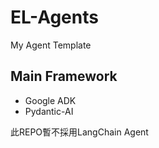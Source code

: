 # EL-Agents
My Agent Template

## Main Framework

+ Google ADK
+ Pydantic-AI

此REPO暫不採用LangChain Agent

